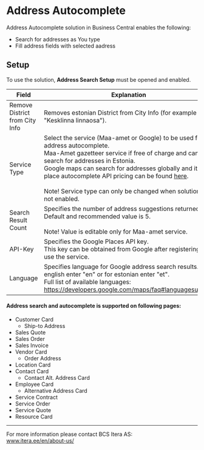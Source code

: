 # Address Autocomplete
Address Autocomplete solution in Business Central enables the following: 
- Search for addresses as You type
- Fill address fields with selected aadress


## Setup
To use the solution, **Address Search Setup** must be opened and enabled.
  
  
|Field|Explanation|
|---|---| 
| Remove District from City Info | Removes estonian District from City Info (for example "Kesklinna linnaosa"). |
| Service Type | Select the service (Maa-amet or Google) to be used for address autocomplete.<br>Maa-Amet gazetteer service if free of charge and can search for addresses in Estonia.<br>Google maps can search for addresses globally and it's place autocomplete API pricing can be found <a href="https://mapsplatform.google.com/pricing/" target="_blank">here</a>.<br><br>Note! Service type can only be changed when solution is not enabled. |
| Search Result Count | Specifies the number of address suggestions returned. Default and recommended value is 5. <br><br>Note! Value is editable only for Maa-amet service. |
| API-Key | Specifies the Google Places API key.<br>This key can be obtained from Google after registering to use the service. |
| Language | Specifies language for Google address search results. For english enter "en" or for estonian enter "et".<br>Full list of available languages: https://developers.google.com/maps/faq#languagesupport|
  
  
#### Address search and autocomplete is supported on following pages:
- Customer Card
  - Ship-to Address
- Sales Quote
- Sales Order
- Sales Invoice
- Vendor Card
  - Order Address
- Location Card
- Contact Card
  - Contact Alt. Address Card
- Employee Card
  - Alternative Address Card
- Service Contract
- Service Order
- Service Quote
- Resource Card
  
  
---

For more information please contact BCS Itera AS:  
<a href="https://www.itera.ee/en/about-us/" target="_blank">www.itera.ee/en/about-us/</a>
